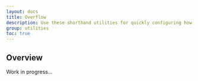 ```yaml
---
layout: docs
title: Overflow
description: Use these shorthand utilities for quickly configuring how content overflows an element.
group: utilities
toc: true
---
```


## Overview

Work in progress...
